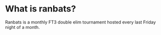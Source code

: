 # What is ranbats?

Ranbats is a monthly FT3 double elim tournament hosted every last Friday night of a month.
